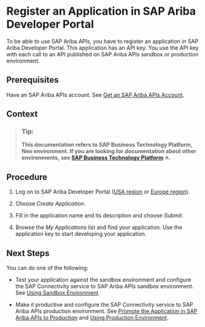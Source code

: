 <!-- loio4616b207275d461aad7738ac0cc6b7a0 -->

# Register an Application in SAP Ariba Developer Portal

To be able to use SAP Ariba APIs, you have to register an application in SAP Ariba Developer Portal. This application has an API key. You use the API key with each call to an API published on SAP Ariba APIs sandbox or production environment.



<a name="loio4616b207275d461aad7738ac0cc6b7a0__prereq_dmk_4by_d1b"/>

## Prerequisites

Have an SAP Ariba APIs account. See [Get an SAP Ariba APIs Account](get-an-sap-ariba-apis-account-f7dbeb2.md).



## Context

> ### Tip:  
> **This documentation refers to SAP Business Technology Platform, Neo environment. If you are looking for documentation about other environments, see [SAP Business Technology Platform](https://help.sap.com/viewer/65de2977205c403bbc107264b8eccf4b/Cloud/en-US/6a2c1ab5a31b4ed9a2ce17a5329e1dd8.html "SAP Business Technology Platform (SAP BTP) is an integrated offering comprised of four technology portfolios: database and data management, application development and integration, analytics, and intelligent technologies. The platform offers users the ability to turn data into business value, compose end-to-end business processes, and build and extend SAP applications quickly.") :arrow_upper_right:.**



## Procedure

1.  Log on to SAP Ariba Developer Portal \([USA region](https://developer.ariba.com/api/) or [Europe region](https://eu.developer.ariba.com/api/)\).

2.  Choose *Create Application*.

3.  Fill in the application name and its description and choose *Submit*.

4.  Browse the *My Applications* list and find your application. Use the application key to start developing your application.




<a name="loio4616b207275d461aad7738ac0cc6b7a0__postreq_pv5_yby_d1b"/>

## Next Steps

You can do one of the following:

-   Test your application against the sandbox environment and configure the SAP Connectivity service to SAP Ariba APIs sandbox environment. See [Using Sandbox Environment](using-sandbox-environment-81ddfa5.md).

-   Make it productive and configure the SAP Connectivity service to SAP Ariba APIs production environment. See [Promote the Application in SAP Ariba APIs to Production](promote-the-application-in-sap-ariba-apis-to-production-092c0ff.md) and [Using Production Environment](using-production-environment-039cce8.md).


